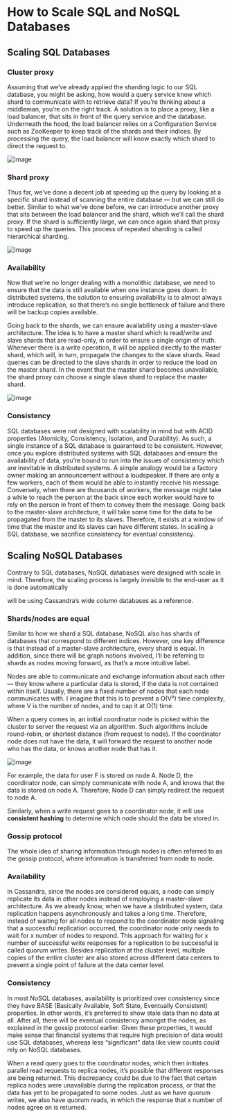 # How to Scale SQL and NoSQL Databases

## Scaling SQL Databases

### Cluster proxy

Assuming that we’ve already applied the sharding logic to our SQL database, you might be asking, how would a query service know which shard to communicate with to retrieve data? If you’re thinking about a middleman, you’re on the right track. A solution is to place a proxy, like a load balancer, that sits in front of the query service and the database. Underneath the hood, the load balancer relies on a Configuration Service such as ZooKeeper to keep track of the shards and their indices. By processing the query, the load balancer will know exactly which shard to direct the request to.

![image](https://user-images.githubusercontent.com/33947539/162714997-96bf4833-f061-4e54-95b1-0819a47affc1.png)

### Shard proxy

Thus far, we’ve done a decent job at speeding up the query by looking at a specific shard instead of scanning the entire database — but we can still do better. Similar to what we’ve done before, we can introduce another proxy that sits between the load balancer and the shard, which we’ll call the shard proxy. If the shard is sufficiently large, we can once again shard that proxy to speed up the queries. This process of repeated sharding is called hierarchical sharding.

![image](https://user-images.githubusercontent.com/33947539/162715516-e3782eb3-a727-4d33-9b6d-1d448f29802a.png)

### Availability

Now that we’re no longer dealing with a monolithic database, we need to ensure that the data is still available when one instance goes down. In distributed systems, the solution to ensuring availability is to almost always introduce replication, so that there’s no single bottleneck of failure and there will be backup copies available.

Going back to the shards, we can ensure availability using a master-slave architecture. The idea is to have a master shard which is read/write and slave shards that are read-only, in order to ensure a single origin of truth. Whenever there is a write operation, it will be applied directly to the master shard, which will, in turn, propagate the changes to the slave shards. Read queries can be directed to the slave shards in order to reduce the load on the master shard. In the event that the master shard becomes unavailable, the shard proxy can choose a single slave shard to replace the master shard.

![image](https://user-images.githubusercontent.com/33947539/162715628-2897e47f-c8c4-4d67-9983-777e97f7c37a.png)

### Consistency

SQL databases were not designed with scalability in mind but with ACID properties (Atomicity, Consistency, Isolation, and Durability). As such, a single instance of a SQL database is guaranteed to be consistent. However, once you explore distributed systems with SQL databases and ensure the availability of data, you’re bound to run into the issues of consistency which are inevitable in distributed systems.
A simple analogy would be a factory owner making an announcement without a loudspeaker. If there are only a few workers, each of them would be able to instantly receive his message. Conversely, when there are thousands of workers, the message might take a while to reach the person at the back since each worker would have to rely on the person in front of them to convey them the message.
Going back to the master-slave architecture, it will take some time for the data to be propagated from the master to its slaves. Therefore, it exists at a window of time that the master and its slaves can have different states. In scaling a SQL database, we sacrifice consistency for eventual consistency.

## Scaling NoSQL Databases

Contrary to SQL databases, NoSQL databases were designed with scale in mind. Therefore, the scaling process is largely invisible to the end-user as it is done automatically

will be using Cassandra’s wide column databases as a reference.

### Shards/nodes are equal

Similar to how we shard a SQL database, NoSQL also has shards of databases that correspond to different indices. However, one key difference is that instead of a master-slave architecture, every shard is equal. In addition, since there will be graph notions involved, I’ll be referring to shards as nodes moving forward, as that’s a more intuitive label.

Nodes are able to communicate and exchange information about each other — they know where a particular data is stored, if the data is not contained within itself. Usually, there are a fixed number of nodes that each node communicates with. I imagine that this is to prevent a O(V²) time complexity, where V is the number of nodes, and to cap it at O(1) time.

When a query comes in, an initial coordinator node is picked within the cluster to server the request via an algorithm. Such algorithms include round-robin, or shortest distance (from request to node). If the coordinator node does not have the data, it will forward the request to another node who has the data, or knows another node that has it.

![image](https://user-images.githubusercontent.com/33947539/162718978-163ef828-624a-49e2-a81e-9427629d35ff.png)

For example, the data for user F is stored on node A. Node D, the coordinator node, can simply communicate with node A, and knows that the data is stored on node A. Therefore, Node D can simply redirect the request to node A.

Similarly, when a write request goes to a coordinator node, it will use **consistent hashing** to determine which node should the data be stored in.

### Gossip protocol
The whole idea of sharing information through nodes is often referred to as the gossip protocol, where information is transferred from node to node.

### Availability

In Cassandra, since the nodes are considered equals, a node can simply replicate its data in other nodes instead of employing a master-slave architecture. As we already know, when we have a distributed system, data replication happens asynchronously and takes a long time. Therefore, instead of waiting for all nodes to respond to the coordinator node signaling that a successful replication occurred, the coordinator node only needs to wait for x number of nodes to respond. This approach for waiting for x number of successful write responses for a replication to be successful is called quorum writes.
Besides replication at the cluster level, multiple copies of the entire cluster are also stored across different data centers to prevent a single point of failure at the data center level.

### Consistency

In most NoSQL databases, availability is prioritized over consistency since they have BASE (Basically Available, Soft State, Eventually Consistent) properties. In other words, it’s preferred to show stale data than no data at all. After all, there will be eventual consistency amongst the nodes, as explained in the gossip protocol earlier. Given these properties, it would make sense that financial systems that require high precision of data would use SQL databases, whereas less “significant” data like view counts could rely on NoSQL databases.

When a read query goes to the coordinator nodes, which then initiates parallel read requests to replica nodes, it’s possible that different responses are being returned. This discrepancy could be due to the fact that certain replica nodes were unavailable during the replication process, or that the data has yet to be propagated to some nodes. Just as we have quorum writes, we also have quorum reads, in which the response that x number of nodes agree on is returned.








